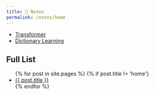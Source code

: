 ```yaml
---
title: 📝 Notes
permalink: /notes/home
---
```

- [Transformer](Transformer)
- [Dictionary Learning](Dictionary%20Learning)

<h2>Full List</h2>

<ul>
{% for post in site.pages %}
  {% if post.title != 'home'}
    <li><a href="{{ post.link }}">{{ post.title }}</a></li>
{% endfor %}
</ul>

